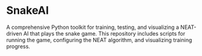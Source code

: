 # SnakeAI
A comprehensive Python toolkit for training, testing, and visualizing a NEAT-driven AI that plays the snake game. This repository includes scripts for running the game, configuring the NEAT algorithm, and visualizing training progress.
